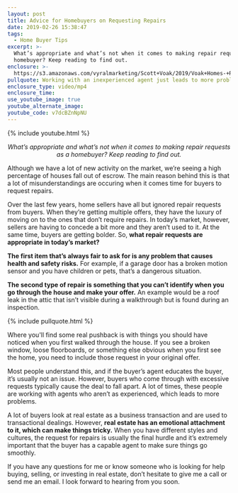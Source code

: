 ```yaml
---
layout: post
title: Advice for Homebuyers on Requesting Repairs
date: 2019-02-26 15:38:47
tags:
  - Home Buyer Tips
excerpt: >-
  What’s appropriate and what’s not when it comes to making repair requests as a
  homebuyer? Keep reading to find out.
enclosure: >-
  https://s3.amazonaws.com/vyralmarketing/Scott+Voak/2019/Voak+Homes-+Request+for+Repairs.mp4
pullquote: Working with an inexperienced agent just leads to more problems.
enclosure_type: video/mp4
enclosure_time:
use_youtube_image: true
youtube_alternate_image:
youtube_code: v7dcBZnNpNU
---
```


{% include youtube.html %}

<p style="text-align: center;"><em>What’s appropriate and what’s not when it comes to making repair requests as a homebuyer? Keep reading to find out.</em></p>

Although we have a lot of new activity on the market, we’re seeing a high percentage of houses fall out of escrow. The main reason behind this is that a lot of misunderstandings are occuring when it comes time for buyers to request repairs.

Over the last few years, home sellers have all but ignored repair requests from buyers. When they’re getting multiple offers, they have the luxury of moving on to the ones that don’t require repairs. In today’s market, however, sellers are having to concede a bit more and they aren’t used to it. At the same time, buyers are getting bolder. So, **what repair requests are appropriate in today’s market?**

**The first item that’s always fair to ask for is any problem that causes health and safety risks.** For example, if a garage door has a broken motion sensor and you have children or pets, that’s a dangerous situation.&nbsp;

**The second type of repair is something that you can’t identify when you go through the house and make your offer.** An example would be a roof leak in the attic that isn’t visible during a walkthrough but is found during an inspection.

{% include pullquote.html %}

Where you'll find some real pushback is with things you should have noticed when you first walked through the house. If you see a broken window, loose floorboards, or something else obvious when you first see the home, you need to include those request in your original offer.

Most people understand this, and if the buyer’s agent educates the buyer, it’s usually not an issue. However, buyers who come through with excessive requests typically cause the deal to fall apart. A lot of times, these people are working with agents who aren’t as experienced, which leads to more problems.

A lot of buyers look at real estate as a business transaction and are used to transactional dealings. However, **real estate has an emotional attachment to it, which can make things tricky.** When you have different styles and cultures, the request for repairs is usually the final hurdle and it’s extremely important that the buyer has a capable agent to make sure things go smoothly.

If you have any questions for me or know someone who is looking for help buying, selling, or investing in real estate, don’t hesitate to give me a call or send me an email. I look forward to hearing from you soon.